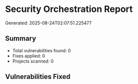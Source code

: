 # Security Orchestration Report
Generated: 2025-08-24T02:07:51.225477

## Summary
- Total vulnerabilities found: 0
- Fixes applied: 0
- Projects scanned: 0

## Vulnerabilities Fixed

